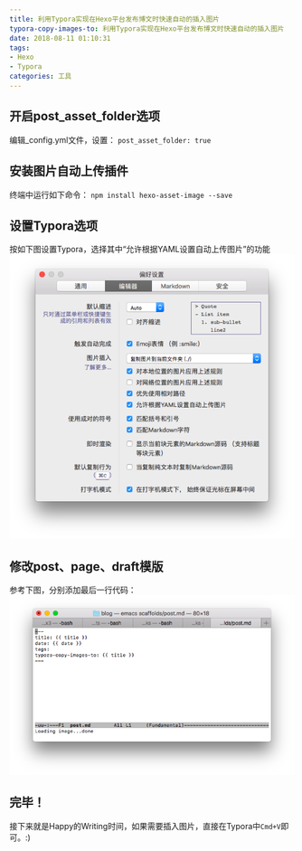 ```yaml
---
title: 利用Typora实现在Hexo平台发布博文时快速自动的插入图片
typora-copy-images-to: 利用Typora实现在Hexo平台发布博文时快速自动的插入图片
date: 2018-08-11 01:10:31
tags: 
- Hexo
- Typora
categories: 工具
---
```


## 开启post_asset_folder选项

编辑_config.yml文件，设置：
`post_asset_folder: true`

## 安装图片自动上传插件

终端中运行如下命令：
`npm install hexo-asset-image --save`

## 设置Typora选项

按如下图设置Typora，选择其中“允许根据YAML设置自动上传图片”的功能
![image-20180811011929179](利用Typora实现在Hexo平台发布博文时快速自动的插入图片/image-20180811011929179.png)

## 修改post、page、draft模版

参考下图，分别添加最后一行代码：![image-20180811012232175](利用Typora实现在Hexo平台发布博文时快速自动的插入图片/image-20180811012232175.png)

## 完毕！

接下来就是Happy的Writing时间，如果需要插入图片，直接在Typora中`Cmd+V`即可。:)